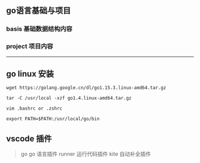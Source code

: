 ## go语言基础与项目
### basis 基础数据结构内容
### project 项目内容

---

## go linux 安装
```shell
wget https://golang.google.cn/dl/go1.15.3.linux-amd64.tar.gz

tar -C /usr/local -xzf go1.4.linux-amd64.tar.gz

vim .bashrc or .zshrc

export PATH=$PATH:/usr/local/go/bin
```

## vscode 插件
> go go 语言插件
> runner 运行代码插件
> kite 自动补全插件



